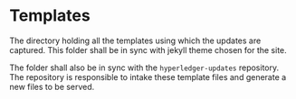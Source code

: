 # Templates

The directory holding all the templates using which the updates are
captured. This folder shall be in sync with jekyll theme chosen for
the site.

The folder shall also be in sync with the `hyperledger-updates` repository.
The repository is responsible to intake these template files and generate
a new files to be served.
